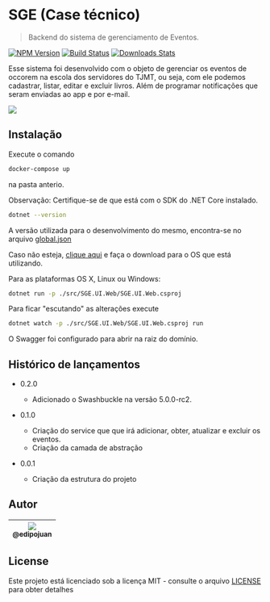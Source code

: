 # SGE (Case técnico)

> Backend do sistema de gerenciamento de Eventos.

[![NPM Version][npm-image]][npm-url]
[![Build Status][travis-image]][travis-url]
[![Downloads Stats][npm-downloads]][npm-url]

Esse sistema foi desenvolvido com o objeto de gerenciar os eventos de occorem na escola dos servidores do TJMT, ou seja, com ele podemos cadastrar, listar, editar e excluir livros. Além de programar notificações que seram enviadas ao app e por e-mail.

![](./SGE-API.png)

## Instalação

Execute o comando

```sh
docker-compose up
```

na pasta anterio.

Observação: Certifique-se de que está com o SDK do .NET Core instalado.

```sh
dotnet --version
```

A versão utilizada para o desenvolvimento do mesmo, encontra-se no arquivo [global.json](global.json)

Caso não esteja, [clique aqui](https://dotnet.microsoft.com/download/dotnet-core/2.2) e faça o download para o OS que está utilizando.

Para as plataformas OS X, Linux ou Windows:

```sh
dotnet run -p ./src/SGE.UI.Web/SGE.UI.Web.csproj
```

Para ficar "escutando" as alterações execute

```sh
dotnet watch -p ./src/SGE.UI.Web/SGE.UI.Web.csproj run
```

O Swagger foi configurado para abrir na raiz do domínio.

## Histórico de lançamentos

- 0.2.0
  - Adicionado o Swashbuckle na versão 5.0.0-rc2.
- 0.1.0
  - Criação do service que que irá adicionar, obter, atualizar e excluir os eventos.
  - Criação da camada de abstração
- 0.0.1

  - Criação da estrutura do projeto

## Autor

| [<img src="https://avatars1.githubusercontent.com/u/9813896?v=4&s=115"><br><sub>@edipojuan</sub>](https://github.com/edipojuan) |
| :-----------------------------------------------------------------------------------------------------------------------------: |


## License

Este projeto está licenciado sob a licença MIT - consulte o arquivo [LICENSE](LICENSE) para obter detalhes

[npm-image]: https://img.shields.io/npm/v/datadog-metrics.svg?style=flat-square
[npm-url]: https://npmjs.org/package/datadog-metrics
[npm-downloads]: https://img.shields.io/npm/dm/datadog-metrics.svg?style=flat-square
[travis-image]: https://img.shields.io/travis/dbader/node-datadog-metrics/master.svg?style=flat-square
[travis-url]: https://travis-ci.org/dbader/node-datadog-metrics
[wiki]: https://github.com/edipojuan/SGE/wiki
